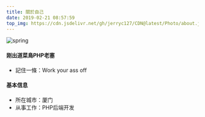 ```yaml
---
title: 關於自己
date: 2019-02-21 08:57:59
top_img: https://cdn.jsdelivr.net/gh/jerryc127/CDN@latest/Photo/about.jpg
---
```

![spring](https://phpcoder-1259614901.cos.ap-guangzhou.myqcloud.com/phpcoder/aboutme/aboutme.gif)

#### 刚出道菜鳥PHP老塞
- 記住一條：Work your ass off
#### 基本信息
- 所在城市：厦门
- 从事工作：PHP后端开发
